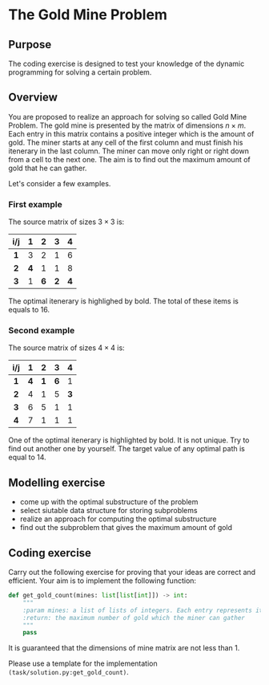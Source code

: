 # The Gold Mine Problem

## Purpose
The coding exercise is designed to test your knowledge of the dynamic programming for solving
a certain problem. 

## Overview
You are proposed to realize an approach for solving so called Gold Mine Problem. The gold mine is presented by the matrix of dimensions $n\times m$. Each entry in this matrix contains a positive integer which is the amount of gold. The miner starts at any cell of the first column and must finish his itenerary in the last column. 
The miner can move only right or right down from a cell to the next one. The aim is to find out the maximum amount of gold that he can gather. 

Let's consider a few examples.

### First example

The source matrix of sizes $3\times 3$ is:

|   i/j   |   1 |   2 |   3 |   4 |
|:-------:|:---:|:---:|:---:|:---:|
|  **1**  |   3 |  2  |  1  | 6   |
|  **2**  |   **4** |   1 |  1  |  8  |
|  **3**  |   1 |   **6** |   **2** |  **4**  |

The optimal itenerary is highlighed by bold. The total of these items is equals to 16.

### Second example

The source matrix of sizes $4\times 4$ is: 

|   i/j   |   1 |   2 |   3 |   4 |
|:-------:|:---:|:---:|:---:|:---:|
|  **1**  |   **4** |  **1**  |  **6**  | 1   |
|  **2**  |   4 |   1 |  5  |  **3**  |
|  **3**  |   6 |   5 |   1 |  1  |
|  **4**  |   7 |   1 |  1  |  1  |

One of the optimal itenerary is highlighted by bold. It is not unique. Try to find out another one by yourself.
The target value of any optimal path is equal to 14.

## Modelling exercise
- come up with the optimal substructure of the problem
- select siutable data structure for storing subproblems
- realize an approach for computing the optimal substructure
- find out the subproblem that gives the maximum amount of gold

## Coding exercise

Carry out the following exercise for proving that your ideas are correct and efficient.
Your aim is to implement the following function:

```python
def get_gold_count(mines: list[list[int]]) -> int:
    """
    :param mines: a list of lists of integers. Each entry represents itself the number of gold
    :return: the maximum number of gold which the miner can gather
    """
    pass
```

It is guaranteed that the dimensions of mine matrix are not less than 1.

Please use a template for the implementation `(task/solution.py:get_gold_count)`.
